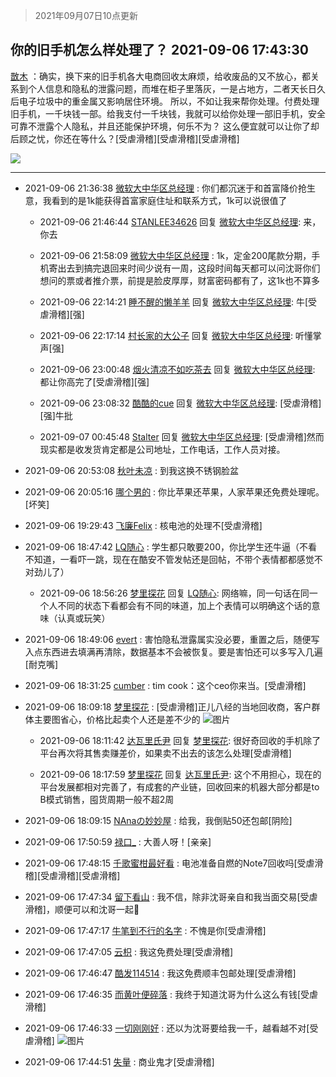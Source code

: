 > 2021年09月07日10点更新
<link rel="stylesheet" href="https://cdn.jsdelivr.net/gh/taotie6/sampleJSON@main/css/photo_show.css">
<meta name="referrer" content="no-referrer" />


 ## 你的旧手机怎么样处理了？ 2021-09-06 17:43:30

 [㪚木](https://www.coolapk.com/feed/29806447?shareKey=MzE1YmU1NDJjMjlkNjEzNWU2MDA~) ：确实，换下来的旧手机各大电商回收太麻烦，给收废品的又不放心，都关系到个人信息和隐私的泄露问题，而堆在柜子里落灰，一是占地方，二者天长日久后电子垃圾中的重金属又影响居住环境。
所以，不如让我来帮你处理。付费处理旧手机，一千块钱一部。给我支付一千块钱，我就可以给你处理一部旧手机<!--break-->，安全可靠不泄露个人隐私，并且还能保护环境，何乐不为？
这么便宜就可以让你了却后顾之忧，你还在等什么？[受虐滑稽][受虐滑稽][受虐滑稽] 

<div class="album">
<img class="img-item" src="https://image.coolapk.com/feed/2020/0606/14/1081091_c6a56321_5839_2643@320x180.gif" />
</div>

 ------- 

- 2021-09-06 21:36:38 [微软大中华区总经理](uid=928491) : 你们都沉迷于和首富降价抢生意，我看到的是1k能获得首富家庭住址和联系方式，1k可以说很值了 

    - 2021-09-06 21:46:44 [STANLEE34626](uid=3325205) 回复 [微软大中华区总经理](uid=928491): 来，你去 

    - 2021-09-06 21:58:09 [微软大中华区总经理](uid=928491) : 1k，定金200尾款分期，手机寄出去到搞完退回来时间少说有一周，这段时间每天都可以问沈哥你们想问的票或者推介票，前提是脸皮厚厚，财富密码都有了，这1k也不算多 

    - 2021-09-06 22:14:21 [睡不醒的懒羊羊](uid=4242505) 回复 [微软大中华区总经理](uid=928491): 牛[受虐滑稽][强] 

    - 2021-09-06 22:17:14 [村长家的大公子](uid=685373) 回复 [微软大中华区总经理](uid=928491): 听懂掌声[强] 

    - 2021-09-06 23:00:48 [烟火清凉不如吃茶去](uid=4279524) 回复 [微软大中华区总经理](uid=928491): 都让你高完了[受虐滑稽][强] 

    - 2021-09-06 23:08:32 [酷酷的cue](uid=2882563) 回复 [微软大中华区总经理](uid=928491): [受虐滑稽][强]牛批 

    - 2021-09-07 00:45:48 [Stalter](uid=882532) 回复 [微软大中华区总经理](uid=928491): [受虐滑稽]然而现实都是收发货肯定都是公司地址，工作电话，工作人员对接。 

- 2021-09-06 20:53:08 [秋叶未凉](uid=2801425) : 到我这换不锈钢脸盆 

- 2021-09-06 20:05:16 [哪个男的](uid=1057736) : 你比苹果还苹果，人家苹果还免费处理呢。[坏笑] 

- 2021-09-06 19:29:43 [飞廉Felix](uid=900024) : 核电池的处理不[受虐滑稽] 

- 2021-09-06 18:47:42 [LQ随心](uid=1002360) : 学生都只敢要200，你比学生还牛逼（不看不知道，一看吓一跳，现在在酷安不管发帖还是回帖，不带个表情都都感觉不对劲儿了） 

    - 2021-09-06 18:56:26 [梦里探花](uid=836750) 回复 [LQ随心](uid=1002360): 网络嘛，同一句话在同一个人不同的状态下看都会有不同的味道，加上个表情可以明确这个话的意味（认真或玩笑） 

- 2021-09-06 18:49:06 [evert](uid=2447927) : 害怕隐私泄露属实没必要，重置之后，随便写入点东西进去填满再清除，数据基本不会被恢复。要是害怕还可以多写入几遍[耐克嘴] 

- 2021-09-06 18:31:25 [cumber](uid=1618664) : tim cook：这个ceo你来当。[受虐滑稽] 

- 2021-09-06 18:09:18 [梦里探花](uid=836750) : [受虐滑稽]正儿八经的当地回收商，客户群体主要图省心，价格比起卖个人还是差不少的 ![图片](https://image.coolapk.com/feed/2021/0906/18/836750_ccc0e4b0_2956_9702@2494x3325.jpeg)

    - 2021-09-06 18:11:42 [达瓦里氏尹](uid=787739) 回复 [梦里探花](uid=836750): 很好奇回收的手机除了平台再次将其售卖赚差价，如果卖不出去的该怎么处理[受虐滑稽] 

    - 2021-09-06 18:17:59 [梦里探花](uid=836750) 回复 [达瓦里氏尹](uid=787739): 这个不用担心，现在的平台发展都相对完善了，有成套的产业链，回收回来的机器大部分都是to B模式销售，囤货周期一般不超2周 

- 2021-09-06 18:09:15 [NAnaの妙妙屋](uid=2867838) : 给我，我倒贴50还包邮[阴险] 

- 2021-09-06 17:50:59 [禄口_](uid=1005884) : 大善人呀！[亲亲] 

- 2021-09-06 17:48:15 [千歌蜜柑最好看](uid=1256624) : 电池准备自燃的Note7回收吗[受虐滑稽][受虐滑稽][受虐滑稽] 

- 2021-09-06 17:47:34 [留下看山](uid=1654131) : 我不信，除非沈哥亲自和我当面交易[受虐滑稽]，顺便可以和沈哥一起🤺 

- 2021-09-06 17:47:17 [牛笔到不行的名字](uid=2374460) : 不愧是你[受虐滑稽] 

- 2021-09-06 17:47:05 [云枳](uid=4374824) : 我这免费处理[受虐滑稽] 

- 2021-09-06 17:46:47 [酷发114514](uid=4321323) : 我这免费顺丰包邮处理[受虐滑稽] 

- 2021-09-06 17:46:35 [而黄叶便碎落](uid=2845514) : 我终于知道沈哥为什么这么有钱[受虐滑稽] 

- 2021-09-06 17:46:33 [一切刚刚好](uid=701389) : 还以为沈哥要给我一千，越看越不对[受虐滑稽] ![图片](https://image.coolapk.com/feed/2021/0906/17/701389_86213056_1592_1034@1080x2400.jpeg)

- 2021-09-06 17:44:51 [失量](uid=2202821) : 商业鬼才[受虐滑稽] 

